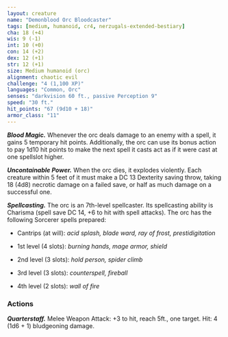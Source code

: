 ```yaml
---
layout: creature
name: "Demonblood Orc Bloodcaster"
tags: [medium, humanoid, cr4, nerzugals-extended-bestiary]
cha: 18 (+4)
wis: 9 (-1)
int: 10 (+0)
con: 14 (+2)
dex: 12 (+1)
str: 12 (+1)
size: Medium humanoid (orc)
alignment: chaotic evil
challenge: "4 (1,100 XP)"
languages: "Common, Orc"
senses: "darkvision 60 ft., passive Perception 9"
speed: "30 ft."
hit_points: "67 (9d10 + 18)"
armor_class: "11"
---
```


***Blood Magic.*** Whenever the orc deals damage to an
enemy with a spell, it gains 5 temporary hit points.
Additionally, the orc can use its bonus action to pay
1d10 hit points to make the next spell it casts act
as if it were cast at one spellslot higher.

***Uncontainable Power.*** When the orc dies, it
explodes violently. Each creature within 5 feet of it
must make a DC 13 Dexterity saving throw, taking
18 (4d8) necrotic damage on a failed save, or half
as much damage on a successful one.

***Spellcasting.*** The orc is an 7th-level spellcaster. Its
spellcasting ability is Charisma (spell save DC 14,
+6 to hit with spell attacks). The orc has the
following Sorcerer spells prepared:

* Cantrips (at will): <i>acid splash, blade ward, ray of frost, prestidigitation</i>

* 1st level (4 slots): <i>burning hands, mage armor, shield</i>

* 2nd level (3 slots): <i>hold person, spider climb</i>

* 3rd level (3 slots): <i>counterspell, fireball</i>

* 4th level (2 slots): <i>wall of fire</i>

### Actions

***Quarterstaff.*** Melee Weapon Attack: +3 to hit, reach
5ft., one target. Hit: 4 (1d6 + 1) bludgeoning
damage.
